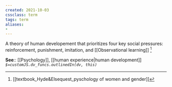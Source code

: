 ```yaml
---
created: 2021-10-03
cssclass: term
tags: term
aliases:
- 
---
```


A theory of human developement that prioritizes four key social pressures: reinforcement, punishment, imitation, and [[Observational learning]] [^1]

**See**:: [[Psychology]], [[human experience|human development]]
*`$=customJS.dv_funcs.outlinedIn(dv, this)`*

[^1]: [[textbook_Hyde&Elsequest_pyschology of women and gender]]
